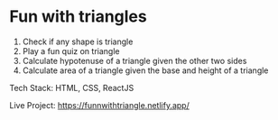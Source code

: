 # Fun with triangles

1. Check if any shape is triangle
2. Play a fun quiz on triangle
3. Calculate hypotenuse of a triangle given the other two sides
4. Calculate area of a triangle given the base and height of a triangle

Tech Stack: HTML, CSS, ReactJS

Live Project: https://funnwithtriangle.netlify.app/

